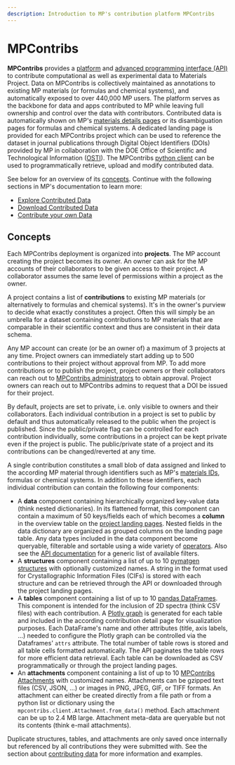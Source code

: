 ```yaml
---
description: Introduction to MP's contribution platform MPContribs
---
```


# MPContribs

**MPContribs** provides a [platform](https://contribs.materialsproject.org) and [advanced programming interface (API)](https://contribs-api.materialsproject.org) to contribute computational as well as experimental data to Materials Project. Data on MPContribs is collectively maintained as annotations to existing MP materials (or formulas and chemical systems), and automatically exposed to over 440,000 MP users. The platform serves as the backbone for data and apps contributed to MP while leaving full ownership and control over the data with contributors. Contributed data is automatically shown on MP's [materials details pages](https://materialsproject.org/materials/mp-22987/#contributed_data) or its disambiguation pages for formulas and chemical systems. A dedicated landing page is provided for each MPContribs project which can be used to reference the dataset in journal publications through Digital Object Identifiers (DOIs) provided by MP in collaboration with the DOE Office of Scientific and Technological Information ([OSTI](https://www.osti.gov/)). The MPContribs [python client](https://pypi.org/project/mpcontribs-client/) can be used to programmatically retrieve, upload and modify contributed data.

See below for an overview of its [concepts](mpcontribs.md#concepts). Continue with the following sections in MP's documentation to learn more:&#x20;

* [Explore Contributed Data](apps/explore-contributed-data.md)
* [Download Contributed Data](downloading-data/query-and-download-contributed-data.md)
* [Contribute your own Data](uploading-data/what-is-mpcontribs.md)

## Concepts

Each MPContribs deployment is organized into **projects**. The MP account creating the project becomes its owner. An owner can ask for the MP accounts of their collaborators to be given access to their project. A collaborator assumes the same level of permissions within a project as the owner.

A project contains a list of **contributions** to existing MP materials (or alternatively to formulas and chemical systems). It's in the owner's purview to decide what exactly constitutes a project. Often this will simply be an umbrella for a dataset containing contributions to MP materials that are comparable in their scientific context and thus are consistent in their data schema.

Any MP account can create (or be an owner of) a maximum of 3 projects at any time. Project owners can immediately start adding up to 500 contributions to their project without approval from MP. To add more contributions or to publish the project, project owners or their collaborators can reach out to [MPContribs administrators](mailto:contribs@materialsproject.org) to obtain approval. Project owners can reach out to MPContribs admins to request that a DOI be issued for their project.

By default, projects are set to private, i.e. only visible to owners and their collaborators. Each individual contribution in a project is set to public by default and thus automatically released to the public when the project is published. Since the public/private flag can be controlled for each contribution individually, some contributions in a project can be kept private even if the project is public. The public/private state of a project and its contributions can be changed/reverted at any time.

A single contribution constitutes a small blob of data assigned and linked to the according MP material through identifiers such as MP's [materials IDs](frequently-asked-questions.md#what-is-a-task_id-and-what-is-a-material_id-and-how-do-they-differ), formulas or chemical systems. In addition to these identifiers, each individual contribution can contain the following four components:

* A **data** component containing hierarchically organized key-value data (think nested dictionaries). In its flattened format, this component can contain a maximum of 50 keys/fields each of which becomes a **column** in the overview table on the [project landing pages](apps/explore-contributed-data.md). Nested fields in the data dictionary are organized as grouped columns on the landing page table. Any data types included in the data component become queryable, filterable and sortable using a wide variety of [operators](downloading-data/query-and-download-contributed-data.md#programmatically). Also see the [API documentation](https://contribs-api.materialsproject.org) for a generic list of available filters.&#x20;
* A **structures** component containing a list of up to 10 [pymatgen structures](https://pymatgen.org/pymatgen.core.structure.html#pymatgen.core.structure.Structure) with optionally customized names. A string in the format used for Crystallographic Information Files (CIFs) is stored with each structure and can be retrieved through the API or downloaded through the project landing pages.
* A **tables** component containing a list of up to 10 [pandas DataFrames](https://pandas.pydata.org/docs/reference/api/pandas.DataFrame.html). This component is intended for the inclusion of 2D spectra (think CSV files) with each contribution. A [Plotly graph](https://plotly.com/python/) is generated for each table and included in the according contribution detail page for visualization purposes. Each DataFrame's name and other attributes (title, axis labels, ...) needed to configure the Plotly graph can be controlled via the Dataframes' `attrs` attribute. The total number of table rows is stored and all table cells formatted automatically. The API paginates the table rows for more efficient data retrieval. Each table can be downloaded as CSV programmatically or through the project landing pages.
* An **attachments** component containing a list of up to 10 [MPContribs Attachments](https://github.com/materialsproject/MPContribs/blob/4d5fe7b02ef2e65c02229bb4b74f2a1c8ce77307/mpcontribs-client/mpcontribs/client/__init__.py#L319-L393) with customized names. Attachments can be gzipped text files (CSV, JSON, ...) or images in PNG, JPEG, GIF, or TIFF formats. An attachment can either be created directly from a file path or from a python list or dictionary using the `mpcontribs.client.Attachment.from_data()` method. Each attachment can be up to 2.4 MB large. Attachment meta-data are queryable but not its contents (think e-mail attachments).

Duplicate structures, tables, and attachments are only saved once internally but referenced by all contributions they were submitted with. See the section about [contributing data](uploading-data/what-is-mpcontribs.md) for more information and examples.
